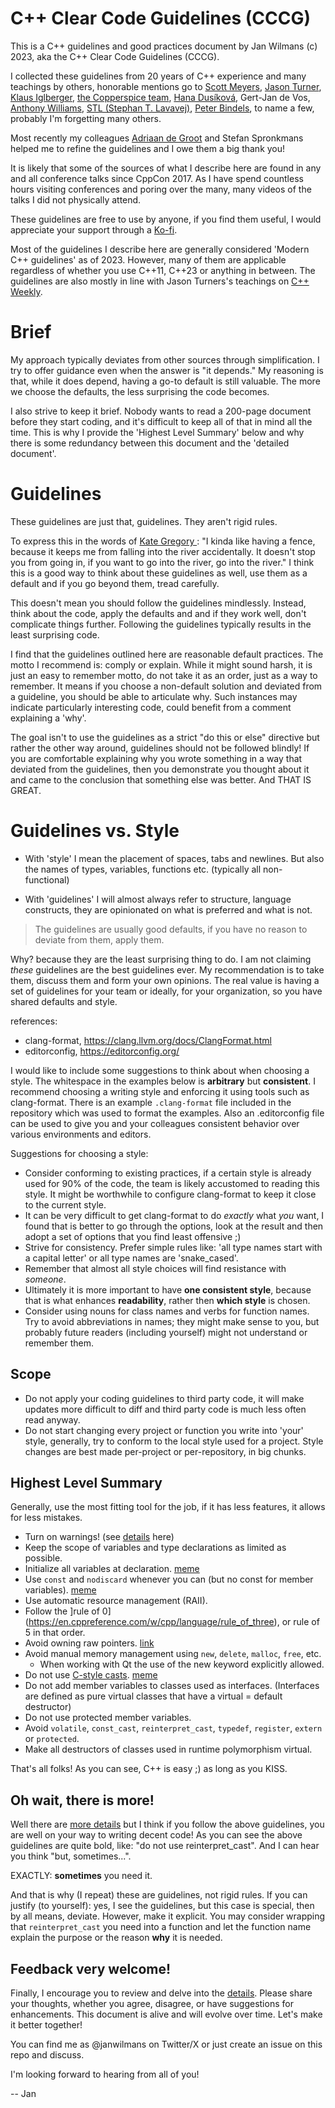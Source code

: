 # C++ Clear Code Guidelines (CCCG) 

This is a C++ guidelines and good practices document by Jan Wilmans (c) 2023, aka the C++ Clear Code Guidelines (CCCG).

I collected these guidelines from 20 years of C++ experience and many teachings by others, honorable mentions go to [Scott Meyers](https://www.youtube.com/watch?v=wQxj20X-tIU), [Jason Turner](https://www.youtube.com/@cppweekly), [Klaus Iglberger](https://www.youtube.com/watch?v=PEcy1vYHb8A), [the Copperspice team](https://www.youtube.com/@CopperSpice), [Hana Dusíková](https://www.youtube.com/watch?v=C9MWAXYdFSY), Gert-Jan de Vos, [Anthony Williams](https://www.youtube.com/watch?v=JvHZ_OECOFU),  [STL (Stephan T. Lavavej)](https://www.youtube.com/watch?v=JhgWFYfdIho), [Peter Bindels](https://www.youtube.com/watch?v=4V9QWHjRPMc), to name a few, probably I'm forgetting many others. 

Most recently my colleagues [Adriaan de Groot](https://github.com/adriaandegroot/) and Stefan Spronkmans helped me to refine the guidelines and I owe them a big thank you!

It is likely that some of the sources of what I describe here are found in any and all conference talks since CppCon 2017. As I have spend countless hours visiting conferences and poring over the many, many videos of the talks I did not physically attend.

These guidelines are free to use by anyone, if you find them useful, I would appreciate your support through a [Ko-fi](https://ko-fi.com/janwilmans).

Most of the guidelines I describe here are generally considered 'Modern C++ guidelines' as of 2023. However, many of them are applicable regardless of whether you use C++11, C++23 or anything in between.
The guidelines are also mostly in line with Jason Turners's teachings on [C++ Weekly](https://www.youtube.com/@cppweekly). 

# Brief

My approach typically deviates from other sources through simplification. I try to offer guidance even when the answer is "it depends." My reasoning is that, while it does depend, having a go-to default is still valuable. The more we choose the defaults, the less surprising the code becomes.

I also strive to keep it brief. Nobody wants to read a 200-page document before they start coding, and it's difficult to keep all of that in mind all the time. This is why I provide the 'Highest Level Summary' below and why there is some redundancy between this document and the 'detailed document'.

# Guidelines

These guidelines are just that, guidelines. They aren't rigid rules.

To express this in the words of [Kate Gregory ](https://www.youtube.com/watch?v=MBRoCdtZOYg): "I kinda like having a fence, because it keeps me from falling into the river accidentally. It doesn't stop you from going in, if you want to go into the river, go into the river." I think this is a good way to think about these guidelines as well, use them as a default and if you go beyond them, tread carefully.

This doesn't mean you should follow the guidelines mindlessly. Instead, think about the code, apply the defaults and and if they work well, don't complicate things further. Following the guidelines typically results in the least surprising code.

I find that the guidelines outlined here are reasonable default practices.
The motto I recommend is: comply or explain. While it might sound harsh, it is just an easy to remember motto, do not take it as an order, just as a way to remember. It means if you choose a non-default solution and deviated from a guideline, you should be able to articulate why. Such instances may indicate particularly interesting code, could benefit from a comment explaining a 'why'. 

The goal isn't to use the guidelines as a strict "do this or else" directive but rather the other way around, guidelines should not be followed blindly!
If you are comfortable explaining why you wrote something in a way that deviated from the guidelines, then you 
demonstrate you thought about it and came to the conclusion that something else was better. And THAT IS GREAT.

# Guidelines vs. Style 

- With 'style' I mean the placement of spaces, tabs and newlines. But also the names of types, variables, functions etc. (typically all non-functional)

- With 'guidelines' I will almost always refer to structure, language constructs, they are opinionated on what is preferred and what is not.

> The guidelines are usually good defaults, if you have no reason to deviate from them, apply them. 

Why? because they are the least surprising thing to do.
I am not claiming _these_ guidelines are the best guidelines ever. My recommendation is to take them, discuss them and form your own opinions.
The real value is having a set of guidelines for your team or ideally, for your organization, so you have shared defaults and style.

references:

- clang-format, https://clang.llvm.org/docs/ClangFormat.html 
- editorconfig, https://editorconfig.org/ 

I would like to include some suggestions to think about when choosing a style.
The whitespace in the examples below is **arbitrary** but **consistent**. I recommend choosing a writing style and enforcing it using tools such as clang-format. 
There is an example `.clang-format` file included in the repository which was used to format the examples. Also an .editorconfig file can be used to  give you and your colleagues consistent behavior over various environments and editors.

Suggestions for choosing a style:

- Consider conforming to existing practices, if a certain style is already used for 90% of the code, the team is likely accustomed to reading this style. It might be worthwhile to configure clang-format to keep it close to the current style.
- It can be very difficult to get clang-format to do _exactly_ what _you_ want, I found that is better to go through the options, look at the result and then adopt a set of options that you find least offensive ;)
- Strive for consistency. Prefer simple rules like: 'all type names start with a capital letter' or all type names are 'snake_cased'.
- Remember that almost all style choices will find resistance with _someone_.
- Ultimately it is more important to have **one consistent style**, because that is what enhances **readability**, rather then **which style** is chosen.
- Consider using nouns for class names and verbs for function names. Try to avoid abbreviations in names; they might make sense to you, but probably future readers (including yourself) might not understand or remember them.

## Scope

- Do not apply your coding guidelines to third party code, it will make updates more difficult to diff and third party code is much less often read anyway.
- Do not start changing every project or function you write into 'your' style, generally, try to conform to the local style used for a project. Style changes are best made per-project or per-repository, in big chunks.

## Highest Level Summary

Generally, use the most fitting tool for the job, if it has less features, it allows for less mistakes.

-   Turn on warnings! (see [details](warnings.md) here)
-   Keep the scope of variables and type declarations as limited as possible.
-   Initialize all variables at declaration. [meme](https://github.com/janwilmans/guidelines/assets/5933444/4592cf74-7957-46e8-8133-0d065bab56d8)
-   Use `const` and `nodiscard` whenever you can (but no const for member variables). [meme](https://github.com/janwilmans/guidelines/assets/5933444/e1f32720-76e9-41d2-a2cd-c7167a6fe881)
-   Use automatic resource management (RAII).
-   Follow the ]rule of 0](https://en.cppreference.com/w/cpp/language/rule_of_three), or rule of 5 in that order.
-   Avoid owning raw pointers. [link](https://en.cppreference.com/w/cpp/memory)
-   Avoid manual memory management using `new`, `delete`, `malloc`, `free`, etc.
    -   When working with Qt the use of the new keyword explicitly allowed.
-   Do not use [C-style casts](https://en.cppreference.com/w/cpp/language/explicit_cast). [meme](https://github.com/janwilmans/guidelines/assets/5933444/27784daa-1ed8-4d75-9482-0e3e2be1aae7)
-   Do not add member variables to classes used as interfaces. (Interfaces are defined as pure virtual classes that have a virtual = default destructor)
-   Do not use protected member variables.
-   Avoid `volatile`, `const_cast`, `reinterpret_cast`, `typedef`, `register`, `extern` or `protected`.
-   Make all destructors of classes used in runtime polymorphism virtual.

That's all folks! As you can see, C++ is easy ;) as long as you KISS.

## Oh wait, there is more!

Well there are [more details](guidelines_details.md) but I think if you follow the above guidelines, you are well on your way to writing decent code!
As you can see the above guidelines are quite bold, like: "do not use reinterpret_cast". 
And I can hear you think "but, sometimes...". 

EXACTLY: **sometimes** you need it.

And that is why (I repeat) these are guidelines, not rigid rules. 
If you can justify (to yourself): yes, I see the guidelines, but this case is special, then by all means, deviate. However, make it explicit. You may consider wrapping that `reinterpret_cast` you need into a function and let the function name explain the purpose or the reason **why** it is needed. 

## Feedback very welcome!

Finally, I encourage you to review and delve into the [details](guidelines_details.md). Please share your thoughts, whether you agree, disagree, or have suggestions for enhancements. This document is alive and will evolve over time. Let's make it better together!

You can find me as @janwilmans on Twitter/X or just create an issue on this repo and discuss.

I'm looking forward to hearing from all of you!

-- Jan
